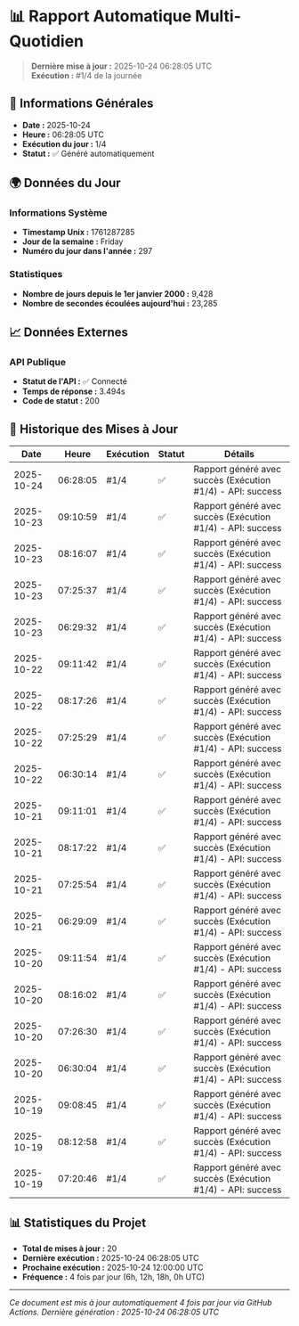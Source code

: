 # 📊 Rapport Automatique Multi-Quotidien

> **Dernière mise à jour :** 2025-10-24 06:28:05 UTC  
> **Exécution :** #1/4 de la journée

## 📅 Informations Générales

- **Date :** 2025-10-24
- **Heure :** 06:28:05 UTC
- **Exécution du jour :** 1/4
- **Statut :** ✅ Généré automatiquement

## 🌍 Données du Jour

### Informations Système
- **Timestamp Unix :** 1761287285
- **Jour de la semaine :** Friday
- **Numéro du jour dans l'année :** 297

### Statistiques
- **Nombre de jours depuis le 1er janvier 2000 :** 9,428
- **Nombre de secondes écoulées aujourd'hui :** 23,285

## 📈 Données Externes

### API Publique
- **Statut de l'API :** ✅ Connecté
- **Temps de réponse :** 3.494s
- **Code de statut :** 200

## 🔄 Historique des Mises à Jour

| Date | Heure | Exécution | Statut | Détails |
|------|-------|-----------|--------|---------|
| 2025-10-24 | 06:28:05 | #1/4 | ✅ | Rapport généré avec succès (Exécution #1/4) - API: success |
| 2025-10-23 | 09:10:59 | #1/4 | ✅ | Rapport généré avec succès (Exécution #1/4) - API: success |
| 2025-10-23 | 08:16:07 | #1/4 | ✅ | Rapport généré avec succès (Exécution #1/4) - API: success |
| 2025-10-23 | 07:25:37 | #1/4 | ✅ | Rapport généré avec succès (Exécution #1/4) - API: success |
| 2025-10-23 | 06:29:32 | #1/4 | ✅ | Rapport généré avec succès (Exécution #1/4) - API: success |
| 2025-10-22 | 09:11:42 | #1/4 | ✅ | Rapport généré avec succès (Exécution #1/4) - API: success |
| 2025-10-22 | 08:17:26 | #1/4 | ✅ | Rapport généré avec succès (Exécution #1/4) - API: success |
| 2025-10-22 | 07:25:29 | #1/4 | ✅ | Rapport généré avec succès (Exécution #1/4) - API: success |
| 2025-10-22 | 06:30:14 | #1/4 | ✅ | Rapport généré avec succès (Exécution #1/4) - API: success |
| 2025-10-21 | 09:11:01 | #1/4 | ✅ | Rapport généré avec succès (Exécution #1/4) - API: success |
| 2025-10-21 | 08:17:22 | #1/4 | ✅ | Rapport généré avec succès (Exécution #1/4) - API: success |
| 2025-10-21 | 07:25:54 | #1/4 | ✅ | Rapport généré avec succès (Exécution #1/4) - API: success |
| 2025-10-21 | 06:29:09 | #1/4 | ✅ | Rapport généré avec succès (Exécution #1/4) - API: success |
| 2025-10-20 | 09:11:54 | #1/4 | ✅ | Rapport généré avec succès (Exécution #1/4) - API: success |
| 2025-10-20 | 08:16:02 | #1/4 | ✅ | Rapport généré avec succès (Exécution #1/4) - API: success |
| 2025-10-20 | 07:26:30 | #1/4 | ✅ | Rapport généré avec succès (Exécution #1/4) - API: success |
| 2025-10-20 | 06:30:04 | #1/4 | ✅ | Rapport généré avec succès (Exécution #1/4) - API: success |
| 2025-10-19 | 09:08:45 | #1/4 | ✅ | Rapport généré avec succès (Exécution #1/4) - API: success |
| 2025-10-19 | 08:12:58 | #1/4 | ✅ | Rapport généré avec succès (Exécution #1/4) - API: success |
| 2025-10-19 | 07:20:46 | #1/4 | ✅ | Rapport généré avec succès (Exécution #1/4) - API: success |

## 📊 Statistiques du Projet

- **Total de mises à jour :** 20
- **Dernière exécution :** 2025-10-24 06:28:05 UTC
- **Prochaine exécution :** 2025-10-24 12:00:00 UTC
- **Fréquence :** 4 fois par jour (6h, 12h, 18h, 0h UTC)

---

*Ce document est mis à jour automatiquement 4 fois par jour via GitHub Actions.*
*Dernière génération : 2025-10-24 06:28:05 UTC*
